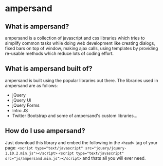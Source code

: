 ampersand
=========

What is ampersand?
------------------
ampersand is a collection of javascript and css libraries which tries to simplify common tasks while doing web development like creating dialogs, 
fixed bars on top of window, making ajax calls, using templates by providing re-usable methods which reduce lots of coding effort.

What is ampersand built of?
---------------------------
ampersand is built using the popular libraries out there. The libraries used in ampersand are as follows:
* jQuery
* jQuery UI
* jQuery Forms
* Intro JS
* Twitter Bootstrap
and some of ampersand's custom libraries...

How do I use ampersand?
-----------------------
Just download this library and embed the following in the `<head>` tag of your page:
	`<script type="text/javascript" src="jquery/jquery-1.10.2.min.js"></script>`
	`<script type="text/javascript" src="js/ampersand.min.js"></script>`
and thats all you will ever need.